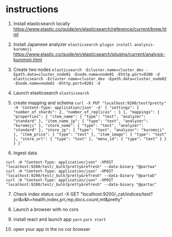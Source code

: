 # instructions

  1. Install elasticsearch locally
    https://www.elastic.co/guide/en/elasticsearch/reference/current/brew.html

  2. Install Japanese analyzer
    `elasticsearch-plugin install analysis-kuromoji`
    https://www.elastic.co/guide/en/elasticsearch/plugins/current/analysis-kuromoji.html

  3. Create two nodes
    ```
    elasticsearch -Ecluster.name=cluster_dev -Epath.data=cluster_node01 -Enode.name=node01 -Ehttp.port=9200 -d
    elasticsearch -Ecluster.name=cluster_dev -Epath.data=cluster_node02 -Enode.name=node02 -Ehttp.port=9201 -d
    ```
  4. Launch elasticsearch
    `elasticsearch`

  5. create mapping and schema
    ```
    curl -X PUT "localhost:9200/test?pretty" -H 'Content-Type: application/json' -d'
    {
      "settings": {
        "number_of_shards": 2,
        "number_of_replicas" : 1
      },
      "mappings": {
        "properties": {
          "item_name": {
            "type": "text",
            "analyzer": "standard"
          },
          "item_name_jp": {
            "type": "text",
            "analyzer": "kuromoji"
          },
          "store_name": {
            "type": "text",
            "analyzer": "standard"
          },
          "store_jp": {
            "type": "text",
            "analyzer": "kuromoji"
          },
          "item_price": {
            "type": "text"
          },
          "item_image": {
            "type": "text"
          },
          "store_url": {
            "type": "text"
          },
          "menu_id": {
            "type": "text"
          }
        }
      }
    }'
    ```
  6. Ingest data
  
    curl -H "Content-Type: application/json" -XPOST "localhost:9200/test/_bulk?pretty&refresh" --data-binary "@partaa"
    curl -H "Content-Type: application/json" -XPOST "localhost:9200/test/_bulk?pretty&refresh" --data-binary "@partab"
    curl -H "Content-Type: application/json" -XPOST "localhost:9200/test/_bulk?pretty&refresh" --data-binary "@partac"
    
   

7. Check index status
    curl -X GET "localhost:9200/_cat/indices/test?pri&v&h=health,index,pri,rep,docs.count,mt&pretty"

8. Launch a browser with no cors

9. install react and launch app
  `yarn`
  `yarn start`
  
10. open your app in the no cor browser
  